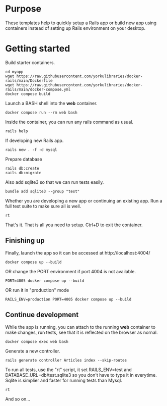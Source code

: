 # Purpose

These templates help to quickly setup a Rails app or build new app using containers instead of setting up Rails environment on your desktop.

# Getting started
Build starter containers.

```
cd myapp
wget https://raw.githubusercontent.com/yorkulibraries/docker-rails/main/Dockerfile
wget https://raw.githubusercontent.com/yorkulibraries/docker-rails/main/docker-compose.yml
docker compose build
```

Launch a BASH shell into the **web** container.

```
docker compose run --rm web bash
```

Inside the container, you can run any rails command as usual.

```
rails help
```

If developing new Rails app.

```
rails new . -f -d mysql
```

Prepare database 

```
rails db:create
rails db:migrate
```

Also add sqlite3 so that we can run tests easily. 

```
bundle add sqlite3 --group "test"
```

Whether you are developing a new app or continuing an existing app. Run a full test suite to make sure all is well.

```
rt
```

That's it. That is all you need to setup. Ctrl+D to exit the container.

## Finishing up
Finally, launch the app so it can be accessed at http://localhost:4004/

```
docker compose up --build
```

OR change the PORT environment if port 4004 is not available.

```
PORT=4005 docker compose up --build
```

OR run it in "production" mode
```
RAILS_ENV=production PORT=4005 docker compose up --build
```

## Continue development

While the app is running, you can attach to the running **web** container to make changes, run tests, see that it is reflected on the browser as nornal.

```
docker compose exec web bash
```

Generate a new controller.

```
rails generate controller Articles index --skip-routes
```

To run all tests, use the "rt" script, it set RAILS_ENV=test and DATABASE_URL=db/test.sqlite3 so you don't have to type it in everytime. Sqlite is simplier and faster for running tests than Mysql.

```
rt
```

And so on...

